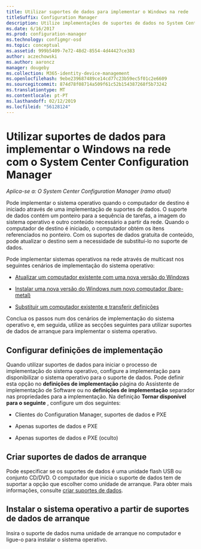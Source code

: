 ```yaml
---
title: Utilizar suportes de dados para implementar o Windows na rede
titleSuffix: Configuration Manager
description: Utilize implementações de suportes de dados no System Center Configuration Manager para implementar o sistema operativo quando iniciar o computador de destino.
ms.date: 6/16/2017
ms.prod: configuration-manager
ms.technology: configmgr-osd
ms.topic: conceptual
ms.assetid: 999b5409-7e72-48d2-8554-4d44427ce383
author: aczechowski
ms.author: aaroncz
manager: dougeby
ms.collection: M365-identity-device-management
ms.openlocfilehash: 9ebe239687489ce14cd77c23b59ec5f01c2e6609
ms.sourcegitcommit: 874d78f08714a509f61c52b154387268f5b73242
ms.translationtype: MT
ms.contentlocale: pt-PT
ms.lasthandoff: 02/12/2019
ms.locfileid: "56128124"
---
```

# <a name="use-bootable-media-to-deploy-windows-over-the-network-with-system-center-configuration-manager"></a>Utilizar suportes de dados para implementar o Windows na rede com o System Center Configuration Manager

*Aplica-se a: O System Center Configuration Manager (ramo atual)*

Pode implementar o sistema operativo quando o computador de destino é iniciado através de uma implementação de suportes de dados. O suporte de dados contém um ponteiro para a sequência de tarefas, a imagem do sistema operativo e outro conteúdo necessário a partir da rede. Quando o computador de destino é iniciado, o computador obtém os itens referenciados no ponteiro. Com os suportes de dados gratuita de conteúdo, pode atualizar o destino sem a necessidade de substituí-lo no suporte de dados.

Pode implementar sistemas operativos na rede através de multicast nos seguintes cenários de implementação do sistema operativo:

-   [Atualizar um computador existente com uma nova versão do Windows](refresh-an-existing-computer-with-a-new-version-of-windows.md)

-   [Instalar uma nova versão do Windows num novo computador (bare-metal)](install-new-windows-version-new-computer-bare-metal.md)  

-   [Substituir um computador existente e transferir definições](replace-an-existing-computer-and-transfer-settings.md)  

Conclua os passos num dos cenários de implementação do sistema operativo e, em seguida, utilize as secções seguintes para utilizar suportes de dados de arranque para implementar o sistema operativo.  

## <a name="configure-deployment-settings"></a>Configurar definições de implementação  
Quando utilizar suportes de dados para iniciar o processo de implementação do sistema operativo, configure a implementação para disponibilizar o sistema operativo para o suporte de dados. Pode definir esta opção no **definições de implementação** página do Assistente de implementação de Software ou no **definições de implementação** separador nas propriedades para a implementação. Na definição **Tornar disponível para o seguinte** , configure um dos seguintes:

-   Clientes do Configuration Manager, suportes de dados e PXE

-   Apenas suportes de dados e PXE

-   Apenas suportes de dados e PXE (oculto)

## <a name="create-the-bootable-media"></a>Criar suportes de dados de arranque
Pode especificar se os suportes de dados é uma unidade flash USB ou conjunto CD/DVD. O computador que inicia o suporte de dados tem de suportar a opção que escolher como unidade de arranque. Para obter mais informações, consulte [criar suportes de dados](create-bootable-media.md).  

##  <a name="BKMK_Deploy"></a> Instalar o sistema operativo a partir de suportes de dados de arranque  
Insira o suporte de dados numa unidade de arranque no computador e ligue-o para instalar o sistema operativo.
